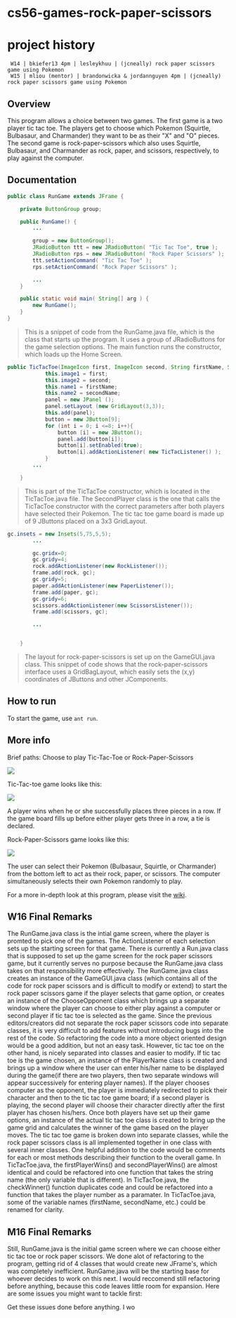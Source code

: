 cs56-games-rock-paper-scissors
==============================

project history
===============
```
 W14 | bkiefer13 4pm | lesleykhuu | (jcneally) rock paper scissors game using Pokemon
 W15 | mliou (mentor) | brandonwicka & jordannguyen 4pm | (jcneally) rock paper scissors game using Pokemon
```

## Overview

This program allows a choice between two games. The first game is a two player tic tac toe. The players get to choose which Pokemon (Squirtle, Bulbasaur, and Charmander) they want to be as their "X" and "O" pieces. The second game is rock-paper-scissors which also uses Squirtle, Bulbasaur, and Charmander as rock, paper, and scissors, respectively, to play against the computer.

## Documentation

```java
public class RunGame extends JFrame {

    private ButtonGroup group;

    public RunGame() {
        ...

        group = new ButtonGroup();
        JRadioButton ttt = new JRadioButton( "Tic Tac Toe", true );
        JRadioButton rps = new JRadioButton( "Rock Paper Scissors" );
        ttt.setActionCommand( "Tic Tac Toe" );
        rps.setActionCommand( "Rock Paper Scissors" );

        ...
    }

    public static void main( String[] arg ) {
        new RunGame();
    }
}

```
>This is a snippet of code from the RunGame.java file, which is the class that starts up the program. It uses a group of JRadioButtons for the game selection options. The main function runs the constructor, which loads up the Home Screen.

```java
public TicTacToe(ImageIcon first, ImageIcon second, String firstName, String secondName){
            this.image1 = first;
            this.image2 = second;
            this.name1 = firstName;
            this.name2 = secondName;
            panel = new JPanel ();
            panel.setLayout (new GridLayout(3,3));
            this.add(panel);
            button = new JButton[9];
            for (int i = 0; i <=8; i++){
				button [i] = new JButton();
				panel.add(button[i]);
				button[i].setEnabled(true);
				button[i].addActionListener( new TicTacListener() );
			}
	    ...

	}
```
>This is part of the TicTacToe constructor, which is located in the TicTacToe.java file. The SecondPlayer class is the one that calls the TicTacToe constructor with the correct parameters after both players have selected their Pokemon. The tic tac toe game board is made up of 9 JButtons placed on a 3x3 GridLayout.

```java
gc.insets = new Insets(5,75,5,5);
        ...

        gc.gridx=0;
        gc.gridy=4;
        rock.addActionListener(new RockListener());
        frame.add(rock, gc);
        gc.gridy=5;
        paper.addActionListener(new PaperListener());
        frame.add(paper, gc);
        gc.gridy=6;
        scissors.addActionListener(new ScissorsListener());
        frame.add(scissors, gc);

        ...  


    }
```
>The layout for rock-paper-scissors is set up on the GameGUI.java class. This snippet of code shows that the rock-paper-scissors interface uses a GridBagLayout, which easily sets the (x,y) coordinates of JButtons and other JComponents.


## How to run
To start the game, use `ant run`.

## More info
Brief paths:
Choose to play Tic-Tac-Toe or Rock-Paper-Scissors

![](http://i.imgur.com/OhkItzG.png)

Tic-Tac-toe game looks like this:

![](https://i.imgur.com/ua0yaZL.png)

A player wins when he or she successfully places three pieces in a row. If the game board fills up before either player gets three in a row, a tie is declared. 

Rock-Paper-Scissors game looks like this:

![](https://i.imgur.com/by5GarX.png)

The user can select their Pokemon (Bulbasaur, Squirtle, or Charmander) from the bottom left to act as their rock, paper, or scissors. The computer simultaneously selects their own Pokemon randomly to play.

For a more in-depth look at this program, please visit the [wiki](https://github.com/UCSB-CS56-Projects/cs56-games-rock-paper-scissors/wiki).

## W16 Final Remarks
The RunGame.java class is the intial game screen, where the player is promted to pick one of the games. The ActionListener of each selection sets up the starting screen for that game. There is currently a Run.java class that is supposed to set up the game screen for the rock paper scissors game, but it currently serves no purpose because the RunGame.java class takes on that responsibility more effectively. The RunGame.java class creates an instance of the GameGUI.java class (which contains all of the code for rock paper scissors and is difficult to modify or extend) to start the rock paper scissors game if the player selects that game option, or creates an instance of the ChooseOpponent class which brings up a separate window where the player can choose to either play against a computer or second player if tic tac toe is selected as the game.
Since the previous editors/creators did not separate the rock paper scissors code into separate classes, it is very difficult to add features without introducing bugs into the rest of the code. So refactoring the code into a more object oriented design would be a good addition, but not an easy task. However, tic tac toe on the other hand, is nicely separated into classes and easier to modify. If tic tac toe is the game chosen, an instance of the PlayerName class is created and brings up a window where the user can enter his/her name to be displayed during the game(if there are two players, then two separate windows will appear successively for entering player names). If the player chooses computer as the opponent, the player is immediately redirected to pick their character and then to the tic tac toe game board; if a second player is playing, the second player will choose their character directly after the first player has chosen his/hers. Once both players have set up their game options, an instance of the actual tic tac toe class is created to bring up the game grid and calculates the winner of the game based on the player moves. The tic tac toe game is broken down into separate classes, while the rock paper scissors class is all implemented together in one class with several inner classes. One helpful addition to the code would be comments for each or most methods describing their function to the overall game. In TicTacToe.java, the firstPlayerWins() and secondPlayerWins() are almost identical and could be refactored into one function that takes the string name (the only variable that is different). In TicTacToe.java, the checkWinner() function duplicates code and could be refactored into a function that takes the player number as a paramater. In TicTacToe.java, some of the variable names (firstName, secondName, etc.) could be renamed for clarity.

## M16 Final Remarks
Still, RunGame.java is the initial game screen where we can choose either tic tac toe or rock paper scissors. We done alot of refactoring to the program, getting rid of 4 classes that would create new JFrame's, which was completely inefficient. RunGame.java will be the starting base for whoever decides to work on this next. I would reccomend still refactoring before anything, because this code leaves little room for expansion. Here are some issues you might want to tackle first:

Get these issues done before anything. I wo
